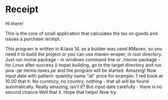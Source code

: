 # Receipt

Hi there!

This is the core of small application
that calculates the tax on goods and issues a purchase receipt.

This program is written in #Java 14,
as a builder was used #Maven, so you need it to build the project
or you can use maven-wraper, in root directory.
Just run
mvnw package      - in windows command line
or
./mvnw package    - for Linux
after success (i hope) building, go to the target directory and
run java -jar itemis-taxes.jar and the program will be started. Amazing!
Now input date with pattern:
quantity name "at" price
for example:
1 red book at 10.00
that it. No currency, no country, nothing - that all will be found automatically. Really amazing, isn't it?
But input date carefully - there is no second chance
Well that it. Hope that helps! Now try

